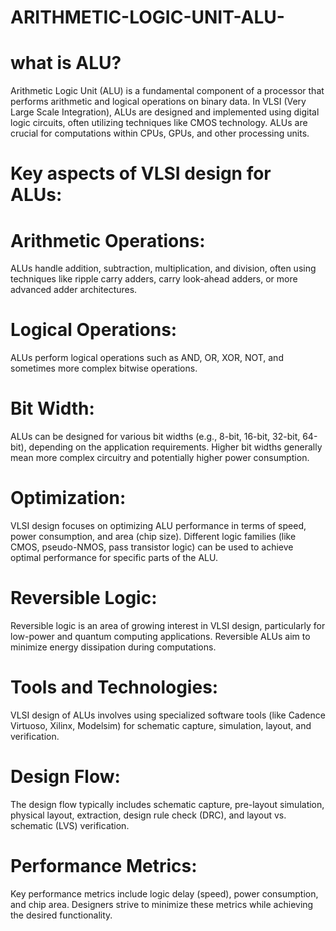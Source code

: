 # ARITHMETIC-LOGIC-UNIT-ALU-

# what is ALU?
Arithmetic Logic Unit (ALU) is a fundamental component of a processor that performs arithmetic and logical operations on binary data. In VLSI (Very Large Scale Integration), ALUs are designed and implemented using digital logic circuits, often utilizing techniques like CMOS technology. ALUs are crucial for computations within CPUs, GPUs, and other processing units. 
# Key aspects of VLSI design for ALUs:
# Arithmetic Operations:
ALUs handle addition, subtraction, multiplication, and division, often using techniques like ripple carry adders, carry look-ahead adders, or more advanced adder architectures. 
# Logical Operations:
ALUs perform logical operations such as AND, OR, XOR, NOT, and sometimes more complex bitwise operations. 
# Bit Width:
ALUs can be designed for various bit widths (e.g., 8-bit, 16-bit, 32-bit, 64-bit), depending on the application requirements. Higher bit widths generally mean more complex circuitry and potentially higher power consumption. 
# Optimization:
VLSI design focuses on optimizing ALU performance in terms of speed, power consumption, and area (chip size). Different logic families (like CMOS, pseudo-NMOS, pass transistor logic) can be used to achieve optimal performance for specific parts of the ALU. 
# Reversible Logic:
Reversible logic is an area of growing interest in VLSI design, particularly for low-power and quantum computing applications. Reversible ALUs aim to minimize energy dissipation during computations. 
# Tools and Technologies:
VLSI design of ALUs involves using specialized software tools (like Cadence Virtuoso, Xilinx, Modelsim) for schematic capture, simulation, layout, and verification. 
# Design Flow:
The design flow typically includes schematic capture, pre-layout simulation, physical layout, extraction, design rule check (DRC), and layout vs. schematic (LVS) verification. 
# Performance Metrics:
Key performance metrics include logic delay (speed), power consumption, and chip area. Designers strive to minimize these metrics while achieving the desired functionality.
